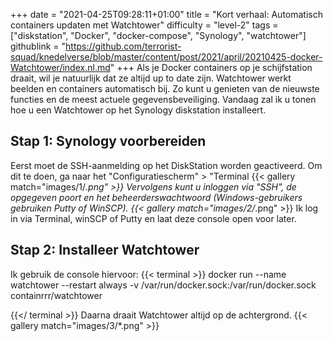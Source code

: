 +++
date = "2021-04-25T09:28:11+01:00"
title = "Kort verhaal: Automatisch containers updaten met Watchtower"
difficulty = "level-2"
tags = ["diskstation", "Docker", "docker-compose", "Synology", "watchtower"]
githublink = "https://github.com/terrorist-squad/knedelverse/blob/master/content/post/2021/april/20210425-docker-Watchtower/index.nl.md"
+++
Als je Docker containers op je schijfstation draait, wil je natuurlijk dat ze altijd up to date zijn. Watchtower werkt beelden en containers automatisch bij. Zo kunt u genieten van de nieuwste functies en de meest actuele gegevensbeveiliging. Vandaag zal ik u tonen hoe u een Watchtower op het Synology diskstation installeert.
## Stap 1: Synology voorbereiden
Eerst moet de SSH-aanmelding op het DiskStation worden geactiveerd. Om dit te doen, ga naar het "Configuratiescherm" > "Terminal
{{< gallery match="images/1/*.png" >}}
Vervolgens kunt u inloggen via "SSH", de opgegeven poort en het beheerderswachtwoord (Windows-gebruikers gebruiken Putty of WinSCP).
{{< gallery match="images/2/*.png" >}}
Ik log in via Terminal, winSCP of Putty en laat deze console open voor later.
## Stap 2: Installeer Watchtower
Ik gebruik de console hiervoor:
{{< terminal >}}
docker run --name watchtower --restart always -v /var/run/docker.sock:/var/run/docker.sock containrrr/watchtower

{{</ terminal >}}
Daarna draait Watchtower altijd op de achtergrond.
{{< gallery match="images/3/*.png" >}}

